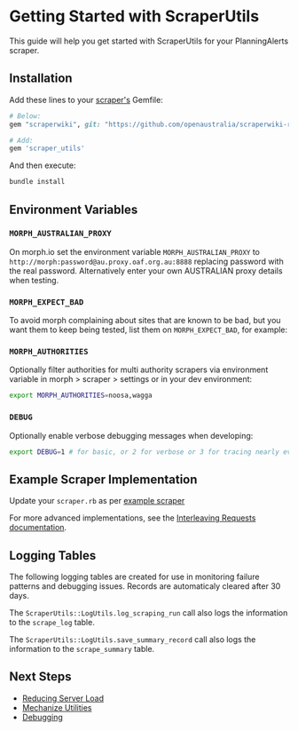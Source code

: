 # Getting Started with ScraperUtils

This guide will help you get started with ScraperUtils for your PlanningAlerts scraper.

## Installation

Add these lines to your [scraper's](https://www.planningalerts.org.au/how_to_write_a_scraper) Gemfile:

```ruby
# Below:
gem "scraperwiki", git: "https://github.com/openaustralia/scraperwiki-ruby.git", branch: "morph_defaults"

# Add:
gem 'scraper_utils'
```

And then execute:

```bash
bundle install
```

## Environment Variables

### `MORPH_AUSTRALIAN_PROXY`

On morph.io set the environment variable `MORPH_AUSTRALIAN_PROXY` to
`http://morph:password@au.proxy.oaf.org.au:8888`
replacing password with the real password.
Alternatively enter your own AUSTRALIAN proxy details when testing.

### `MORPH_EXPECT_BAD`

To avoid morph complaining about sites that are known to be bad,
but you want them to keep being tested, list them on `MORPH_EXPECT_BAD`, for example:

### `MORPH_AUTHORITIES`

Optionally filter authorities for multi authority scrapers
via environment variable in morph > scraper > settings or
in your dev environment:

```bash
export MORPH_AUTHORITIES=noosa,wagga
```

### `DEBUG`

Optionally enable verbose debugging messages when developing:

```bash
export DEBUG=1 # for basic, or 2 for verbose or 3 for tracing nearly everything
```

## Example Scraper Implementation

Update your `scraper.rb` as per [example scraper](example_scraper.rb)

For more advanced implementations, see the [Interleaving Requests documentation](interleaving_requests.md).

## Logging Tables

The following logging tables are created for use in monitoring failure patterns and debugging issues.
Records are automaticaly cleared after 30 days.

The `ScraperUtils::LogUtils.log_scraping_run` call also logs the information to the `scrape_log` table.

The `ScraperUtils::LogUtils.save_summary_record` call also logs the information to the `scrape_summary` table.

## Next Steps

- [Reducing Server Load](reducing_server_load.md)
- [Mechanize Utilities](mechanize_utilities.md)
- [Debugging](debugging.md)
